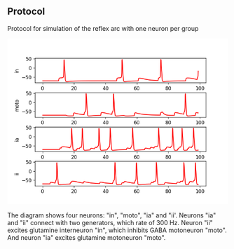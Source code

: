 ## Protocol

Protocol for simulation of the reflex arc with one neuron per group

![Figure](result.png)  

The diagram shows four neurons: "in", "moto", "ia" and "ii'. 
Neurons "ia" and "ii" connect with two generators, which rate of 300 Hz. Neuron "ii" excites glutamine interneuron "in", which inhibits GABA motoneuron "moto". And neuron "ia" excites glutamine motoneuron "moto".